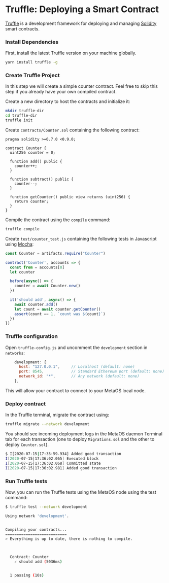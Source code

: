 # Truffle: Deploying a Smart Contract

[Truffle](https://www.trufflesuite.com/truffle) is a development framework for deploying and managing [Solidity](https://github.com/ethereum/solidity) smart contracts.

### Install Dependencies

First, install the latest Truffle version on your machine globally.

```bash
yarn install truffle -g
```

### Create Truffle Project
In this step we will create a simple counter contract. Feel free to skip this step if you already have your own compiled contract.

Create a new directory to host the contracts and initialize it:
```bash
mkdir truffle-dir
cd truffle-dir
truffle init
```
Create `contracts/Counter.sol` containing the following contract:
```solidity
pragma solidity >=0.7.0 <0.9.0;

contract Counter {
  uint256 counter = 0;

  function add() public {
    counter++;
  }

  function subtract() public {
    counter--;
  }

  function getCounter() public view returns (uint256) {
    return counter;
  }
}
```

Compile the contract using the `compile` command:
```bash
truffle compile
```

Create `test/counter_test.js` containing the following tests in Javascript using [Mocha](https://mochajs.org/):
```js
const Counter = artifacts.require("Counter")

contract('Counter', accounts => {
  const from = accounts[0]
  let counter

  before(async() => {
    counter = await Counter.new()
  })

  it('should add', async() => {
    await counter.add()
    let count = await counter.getCounter()
    assert(count == 1, `count was ${count}`)
  })
})
```

### Truffle configuration
Open `truffle-config.js` and uncomment the `development` section in `networks`:
```js
    development: {
      host: "127.0.0.1",     // Localhost (default: none)
      port: 8545,            // Standard Ethereum port (default: none)
      network_id: "*",       // Any network (default: none)
    },
```
This will allow your contract to connect to your MetaOS local node.

### Deploy contract
In the Truffle terminal, migrate the contract using:
```bash
truffle migrate --network development
```
You should see incoming deployment logs in the MetaOS daemon Terminal tab for each transaction (one to deploy `Migrations.sol` and the other to deploy `Counter.sol`).
```bash
$ I[2020-07-15|17:35:59.934] Added good transaction                       module=mempool tx=22245B935689918D332F58E82690F02073F0453D54D5944B6D64AAF1F21974E2 res="&{CheckTx:log:\"[]\" gas_wanted:6721975 }" height=3 total=1
I[2020-07-15|17:36:02.065] Executed block                               module=state height=4 validTxs=1 invalidTxs=0
I[2020-07-15|17:36:02.068] Committed state                              module=state height=4 txs=1 appHash=76BA85365F10A59FE24ADCA87544191C2D72B9FB5630466C5B71E878F9C0A111
I[2020-07-15|17:36:02.981] Added good transaction                       module=mempool tx=84516B4588CBB21E6D562A6A295F1F8876076A0CFF2EF1B0EC670AD8D8BB5425 res="&{CheckTx:log:\"[]\" gas_wanted:6721975 }" height=4 total=1
```

### Run Truffle tests
Now, you can run the Truffle tests using the MetaOS node using the test command:

```bash
$ truffle test --network development

Using network 'development'.


Compiling your contracts...
===========================
> Everything is up to date, there is nothing to compile.



  Contract: Counter
    ✓ should add (5036ms)


  1 passing (10s)
```

